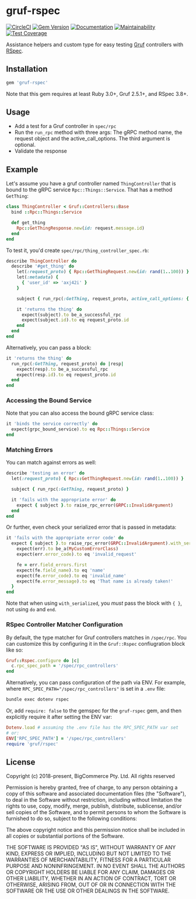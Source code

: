 # gruf-rspec

[![CircleCI](https://circleci.com/gh/bigcommerce/gruf-rspec/tree/main.svg?style=svg)](https://circleci.com/gh/bigcommerce/gruf-rspec/tree/main) [![Gem Version](https://badge.fury.io/rb/gruf-rspec.svg)](https://badge.fury.io/rb/gruf-rspec) [![Documentation](https://inch-ci.org/github/bigcommerce/gruf-rspec.svg?branch=main)](https://inch-ci.org/github/bigcommerce/gruf-rspec?branch=main) [![Maintainability](https://api.codeclimate.com/v1/badges/db2d134a7148dde045b7/maintainability)](https://codeclimate.com/github/bigcommerce/gruf-rspec/maintainability) [![Test Coverage](https://api.codeclimate.com/v1/badges/db2d134a7148dde045b7/test_coverage)](https://codeclimate.com/github/bigcommerce/gruf-rspec/test_coverage)

Assistance helpers and custom type for easy testing [Gruf](https://github.com/bigcommerce/gruf) controllers with
[RSpec](https://github.com/rspec/rspec).

## Installation

```ruby
gem 'gruf-rspec'
```

Note that this gem requires at least Ruby 3.0+, Gruf 2.5.1+, and RSpec 3.8+.

## Usage

* Add a test for a Gruf controller in `spec/rpc`
* Run the `run_rpc` method with three args: The gRPC method name, the request object
and the active_call_options. The third argument is optional.
* Validate the response

## Example

Let's assume you have a gruf controller named `ThingController` that is bound to the gRPC
service `Rpc::Things::Service`. That has a method `GetThing`:

```ruby
class ThingController < Gruf::Controllers::Base
  bind ::Rpc::Things::Service

  def get_thing
    Rpc::GetThingResponse.new(id: request.message.id)
  end
end
```

To test it, you'd create `spec/rpc/thing_controller_spec.rb`:

```ruby
describe ThingController do
  describe '#get_thing' do
    let(:request_proto) { Rpc::GetThingRequest.new(id: rand(1..100)) }
    let(:metadata) {
      { 'user_id' => 'axj42i' }
    }

    subject { run_rpc(:GetThing, request_proto, active_call_options: { metadata: metadata }) }

    it 'returns the thing' do
      expect(subject).to be_a_successful_rpc
      expect(subject.id).to eq request_proto.id
    end
  end
end
```

Alternatively, you can pass a block:

```ruby
it 'returns the thing' do
  run_rpc(:GetThing, request_proto) do |resp|
    expect(resp).to be_a_successful_rpc
    expect(resp.id).to eq request_proto.id
  end
end
```

### Accessing the Bound Service

Note that you can also access the bound gRPC service class:

```ruby
it 'binds the service correctly' do
  expect(grpc_bound_service).to eq Rpc::Things::Service
end
```

### Matching Errors

You can match against errors as well:

```ruby
describe 'testing an error' do
  let(:request_proto) { Rpc::GetThingRequest.new(id: rand(1..100)) }

  subject { run_rpc(:GetThing, request_proto) }

  it 'fails with the appropriate error' do
    expect { subject }.to raise_rpc_error(GRPC::InvalidArgument)
  end
end
```

Or further, even check your serialized error that is passed in metadata:

```ruby
it 'fails with the appropriate error code' do
  expect { subject }.to raise_rpc_error(GRPC::InvalidArgument).with_serialized { |err|
    expect(err).to be_a(MyCustomErrorClass)
    expect(err.error_code).to eq 'invalid_request'

    fe = err.field_errors.first
    expect(fe.field_name).to eq 'name'
    expect(fe.error_code).to eq 'invalid_name'
    expect(fe.error_message).to eq 'That name is already taken!'
  }
end
```

Note that when using `with_serialized`, you _must_ pass the block with `{ }`, not using
`do` and `end`.

### RSpec Controller Matcher Configuration

By default, the type matcher for Gruf controllers matches in `/spec/rpc`. You can customize this by configuring it
in the `Gruf::Rspec` confiugration block like so:

```ruby
Gruf::Rspec.configure do |c|
  c.rpc_spec_path = '/spec/rpc_controllers'
end
```

Alternatively, you can pass configuration of the path via ENV. For example, where
`RPC_SPEC_PATH="/spec/rpc_controllers"` is set in a `.env` file:

```bash
bundle exec dotenv rspec
```

Or, add `require: false` to the gemspec for the `gruf-rspec` gem, and then explicitly require it after setting the ENV
var:

```ruby
Dotenv.load # assuming the .env file has the RPC_SPEC_PATH var set
# or:
ENV['RPC_SPEC_PATH'] = '/spec/rpc_controllers'
require 'gruf/rspec'
```

## License

Copyright (c) 2018-present, BigCommerce Pty. Ltd. All rights reserved

Permission is hereby granted, free of charge, to any person obtaining a copy of this software and associated
documentation files (the "Software"), to deal in the Software without restriction, including without limitation the
rights to use, copy, modify, merge, publish, distribute, sublicense, and/or sell copies of the Software, and to permit
persons to whom the Software is furnished to do so, subject to the following conditions:

The above copyright notice and this permission notice shall be included in all copies or substantial portions of the
Software.

THE SOFTWARE IS PROVIDED "AS IS", WITHOUT WARRANTY OF ANY KIND, EXPRESS OR IMPLIED, INCLUDING BUT NOT LIMITED TO THE
WARRANTIES OF MERCHANTABILITY, FITNESS FOR A PARTICULAR PURPOSE AND NONINFRINGEMENT. IN NO EVENT SHALL THE AUTHORS OR
COPYRIGHT HOLDERS BE LIABLE FOR ANY CLAIM, DAMAGES OR OTHER LIABILITY, WHETHER IN AN ACTION OF CONTRACT, TORT OR
OTHERWISE, ARISING FROM, OUT OF OR IN CONNECTION WITH THE SOFTWARE OR THE USE OR OTHER DEALINGS IN THE SOFTWARE.
